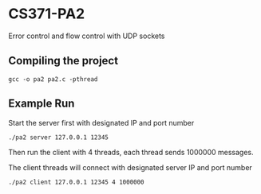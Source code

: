 # CS371-PA2
Error control and flow control with UDP sockets

## Compiling the project
`gcc -o pa2 pa2.c -pthread`

## Example Run
Start the server first with designated IP and port number

`./pa2 server 127.0.0.1 12345`

Then run the client with 4 threads, each thread sends 1000000 messages.

The client threads will connect with designated server IP and port number

`./pa2 client 127.0.0.1 12345 4 1000000`
